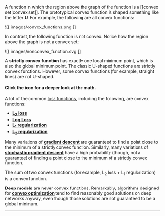 
A function in which the region above the graph of the function is a
[[convex set|convex set]]. The prototypical convex function is
shaped something like the letter <strong>U</strong>. For example, the following
are all convex functions:


![[ images/convex_functions.png ]]


In contrast, the following function is not convex. Notice how the
region above the graph is not a convex set:


![[ images/nonconvex_function.svg ]]


A <strong>strictly convex function</strong> has exactly one local minimum point, which
is also the global minimum point. The classic U-shaped functions are
strictly convex functions. However, some convex functions
(for example, straight lines) are not U-shaped.

<section class="expandable">

<h4 class="showalways" id="click-the-icon-for-a-deeper-look-at-the-math." data-text=" Click the icon for a deeper look at the math. " tabindex="-1">
Click the icon for a deeper look at the math.
</h4>

<div class="expand-background">

A lot of the common <a href="#loss-function">loss functions</a>, including the
following, are convex functions:


<ul>
<li><a href="#L2_loss"><b>L<sub>2</sub> loss</b></a></li>
<li><a href="#Log_Loss"><b>Log Loss</b></a></li>
<li><a href="#L1_regularization"><b>L<sub>1</sub> regularization</b></a></li>
<li><a href="#L2_regularization"><b>L<sub>2</sub> regularization</b></a></li>
</ul>


Many variations of <a href="#gradient_descent"><b>gradient descent</b></a>
are guaranteed to find a point close to the minimum of a
strictly convex function. Similarly, many variations of
<a href="#SGD"><b>stochastic gradient descent</b></a> have a high probability
(though, not a guarantee) of finding a point close to the minimum of a
strictly convex function.



The sum of two convex functions (for example,
L<sub>2</sub> loss + L<sub>1</sub> regularization) is a convex function.



<a href="#deep_model"><b>Deep models</b></a> are never convex functions.
Remarkably, algorithms designed for
<a href="#convex_optimization"><b>convex optimization</b></a> tend to find
reasonably good solutions on deep networks anyway, even though
those solutions are not guaranteed to be a global minimum.

</div>

<hr />
</section>

